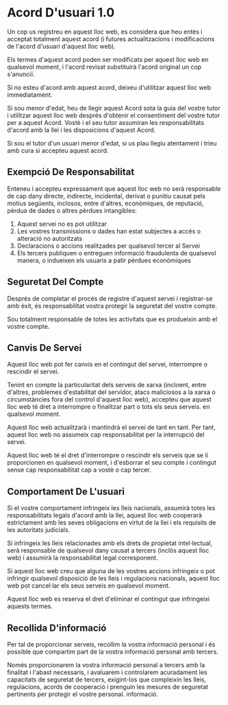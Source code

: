# Acord D'usuari 1.0

Un cop us registreu en aquest lloc web, es considera que heu entès i acceptat totalment aquest acord (i futures actualitzacions i modificacions de l'acord d'usuari d'aquest lloc web).

Els termes d'aquest acord poden ser modificats per aquest lloc web en qualsevol moment, i l'acord revisat substituirà l'acord original un cop s'anunciï.

Si no esteu d'acord amb aquest acord, deixeu d'utilitzar aquest lloc web immediatament.

Si sou menor d'edat, heu de llegir aquest Acord sota la guia del vostre tutor i utilitzar aquest lloc web després d'obtenir el consentiment del vostre tutor per a aquest Acord. Vostè i el seu tutor assumiran les responsabilitats d'acord amb la llei i les disposicions d'aquest Acord.

Si sou el tutor d'un usuari menor d'edat, si us plau llegiu atentament i trieu amb cura si accepteu aquest acord.

## Exempció De Responsabilitat

Enteneu i accepteu expressament que aquest lloc web no serà responsable de cap dany directe, indirecte, incidental, derivat o punitiu causat pels motius següents, inclosos, entre d'altres, econòmiques, de reputació, pèrdua de dades o altres pèrdues intangibles:

1. Aquest servei no es pot utilitzar
1. Les vostres transmissions o dades han estat subjectes a accés o alteració no autoritzats
1. Declaracions o accions realitzades per qualsevol tercer al Servei
1. Els tercers publiquen o entreguen informació fraudulenta de qualsevol manera, o indueixen els usuaris a patir pèrdues econòmiques

## Seguretat Del Compte

Després de completar el procés de registre d'aquest servei i registrar-se amb èxit, és responsabilitat vostra protegir la seguretat del vostre compte.

Sou totalment responsable de totes les activitats que es produeixin amb el vostre compte.

## Canvis De Servei

Aquest lloc web pot fer canvis en el contingut del servei, interrompre o rescindir el servei.

Tenint en compte la particularitat dels serveis de xarxa (incloent, entre d'altres, problemes d'estabilitat del servidor, atacs maliciosos a la xarxa o circumstàncies fora del control d'aquest lloc web), accepteu que aquest lloc web té dret a interrompre o finalitzar part o tots els seus serveis. en qualsevol moment.

Aquest lloc web actualitzarà i mantindrà el servei de tant en tant. Per tant, aquest lloc web no assumeix cap responsabilitat per la interrupció del servei.

Aquest lloc web té el dret d'interrompre o rescindir els serveis que se li proporcionen en qualsevol moment, i d'esborrar el seu compte i contingut sense cap responsabilitat cap a vostè o cap tercer.

## Comportament De L'usuari

Si el vostre comportament infringeix les lleis nacionals, assumirà totes les responsabilitats legals d'acord amb la llei, aquest lloc web cooperarà estrictament amb les seves obligacions en virtut de la llei i els requisits de les autoritats judicials.

Si infringeix les lleis relacionades amb els drets de propietat intel·lectual, serà responsable de qualsevol dany causat a tercers (inclòs aquest lloc web) i assumirà la responsabilitat legal corresponent.

Si aquest lloc web creu que alguna de les vostres accions infringeix o pot infringir qualsevol disposició de les lleis i regulacions nacionals, aquest lloc web pot cancel·lar els seus serveis en qualsevol moment.

Aquest lloc web es reserva el dret d'eliminar el contingut que infringeixi aquests termes.

## Recollida D'informació

Per tal de proporcionar serveis, recollim la vostra informació personal i és possible que compartim part de la vostra informació personal amb tercers.

Només proporcionarem la vostra informació personal a tercers amb la finalitat i l'abast necessaris, i avaluarem i controlarem acuradament les capacitats de seguretat de tercers, exigint-los que compleixin les lleis, regulacions, acords de cooperació i prenguin les mesures de seguretat pertinents per protegir el vostre personal. informació.